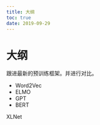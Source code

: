 ```yaml
---
title: 大纲
toc: true
date: 2019-09-29
---
```

# 大纲

跟进最新的预训练框架。并进行对比。

- Word2Vec
- ELMO
- GPT
- BERT


XLNet
